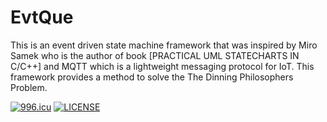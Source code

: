# EvtQue
This is an event driven state machine framework that was inspired by Miro Samek who is the author of book [PRACTICAL UML STATECHARTS IN C/C++] and MQTT which is a lightweight messaging protocol for IoT.
This framework provides a method to solve the The Dinning Philosophers Problem.

[![996.icu](https://img.shields.io/badge/link-996.icu-red.svg)](https://996.icu)
[![LICENSE](https://img.shields.io/badge/license-Anti%20996-blue.svg)](https://github.com/996icu/996.ICU/blob/master/LICENSE)
